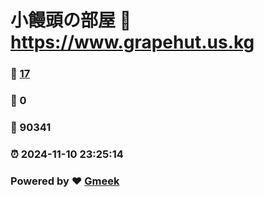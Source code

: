 # 小饅頭の部屋 :link: https://www.grapehut.us.kg 
### :page_facing_up: [17](https://www.grapehut.us.kg/tag.html) 
### :speech_balloon: 0 
### :hibiscus: 90341 
### :alarm_clock: 2024-11-10 23:25:14 
### Powered by :heart: [Gmeek](https://github.com/Meekdai/Gmeek)
